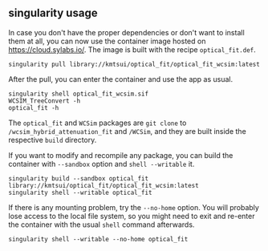 ## singularity usage
In case you don't have the proper dependencies or don't want to install them at all, you can now use the container image hosted on https://cloud.sylabs.io/. The image is built with the recipe `optical_fit.def`.
```
singularity pull library://kmtsui/optical_fit/optical_fit_wcsim:latest
```
After the pull, you can enter the container and use the app as usual.
```
singularity shell optical_fit_wcsim.sif
WCSIM_TreeConvert -h
optical_fit -h
```
The `optical_fit` and `WCSim` packages are `git clone` to `/wcsim_hybrid_attenuation_fit` and `/WCSim`, and they are built inside the respective `build` directory.

If you want to modify and recompile any package, you can build the container with `--sandbox` option and `shell --writable` it.
```
singularity build --sandbox optical_fit library://kmtsui/optical_fit/optical_fit_wcsim:latest
singularity shell --writable optical_fit
```
If there is any mounting problem, try the `--no-home` option. You will probably lose access to the local file system, so you might need to exit and re-enter the container with the usual `shell` command afterwards.
```
singularity shell --writable --no-home optical_fit
```

